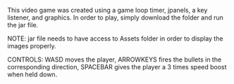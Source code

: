 This video game was created using a game loop timer, jpanels, a key listener, and graphics. In order to play, simply download the folder and run the jar file. 

NOTE: jar file needs to have access to Assets folder in order to display the images properly.

CONTROLS: WASD moves the player, ARROWKEYS fires the bullets in the corresponding direction, SPACEBAR gives the player a 3 times speed boost when held down.
